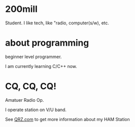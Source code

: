 # 200mill
Student.
I like tech, like "radio, computer(s/w), etc.

# about programming
beginner level programmer.

I am currently learning C/C++ now.



# CQ, CQ, CQ!
Amatuer Radio Op.

I operate station on V/U band.


See [QRZ.com](http://www.QRZ.com/db/6K5ETX) to get more information about my HAM Station
